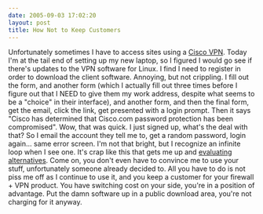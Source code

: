 ```yaml
---
date: 2005-09-03 17:02:20
layout: post
title: How Not to Keep Customers
---
```


Unfortunately sometimes I have to access sites using a [Cisco VPN](http://www.cisco.com/en/US/products/sw/secursw/ps2308/index.html). Today I'm at the tail end of setting up my new laptop, so I figured I would go see if there's updates to the VPN software for Linux. I find I need to register in order to download the client software. Annoying, but not crippling. I fill out the form, and another form (which I actually fill out three times before I figure out that I NEED to give them my work address, despite what seems to be a "choice" in their interface), and another form, and then the final form, get the email, click the link, get presented with a login prompt. Then it says "Cisco has determined that Cisco.com password protection has been compromised". Wow, that was quick. I just signed up, what's the deal with that? So I email the account they tell me to, get a random password, login again... same error screen. I'm not that bright, but I recognize an infinite loop when I see one. It's crap like this that gets me up and [evaluating](http://pptpclient.sourceforge.net/) [alternatives](http://poptop.sourceforge.net/dox/). Come on, you don't even have to convince me to use your stuff, unfortunately someone already decided to. All you have to do is not piss me off as I continue to use it, and you keep a customer for your firewall + VPN product. You have switching cost on your side, you're in a position of advantage. Put the damn software up in a public download area, you're not charging for it anyway.
